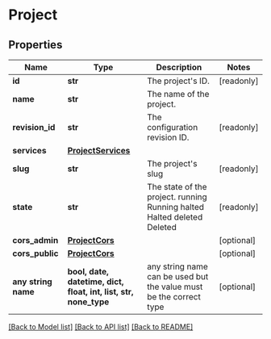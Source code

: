 # Project


## Properties
Name | Type | Description | Notes
------------ | ------------- | ------------- | -------------
**id** | **str** | The project&#39;s ID. | [readonly] 
**name** | **str** | The name of the project. | 
**revision_id** | **str** | The configuration revision ID. | [readonly] 
**services** | [**ProjectServices**](ProjectServices.md) |  | 
**slug** | **str** | The project&#39;s slug | [readonly] 
**state** | **str** | The state of the project. running Running halted Halted deleted Deleted | [readonly] 
**cors_admin** | [**ProjectCors**](ProjectCors.md) |  | [optional] 
**cors_public** | [**ProjectCors**](ProjectCors.md) |  | [optional] 
**any string name** | **bool, date, datetime, dict, float, int, list, str, none_type** | any string name can be used but the value must be the correct type | [optional]

[[Back to Model list]](../README.md#documentation-for-models) [[Back to API list]](../README.md#documentation-for-api-endpoints) [[Back to README]](../README.md)


